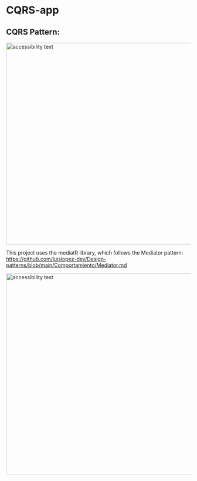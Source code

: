 # CQRS-app

## CQRS Pattern:
<img src="https://github.com/luislopez-dev/CQRS-app/assets/48783255/e237269f-7722-469e-a1a4-c92a832b0019" width="550" alt="accessibility text">

This project uses the mediatR library, which follows the Mediator pattern: https://github.com/luislopez-dev/Design-patterns/blob/main/Comportamiento/Mediator.md

<img src="https://github.com/luislopez-dev/CQRS-app/assets/48783255/5b8625dd-7e4f-426b-94c5-8292797e55ca" width="550" alt="accessibility text">
